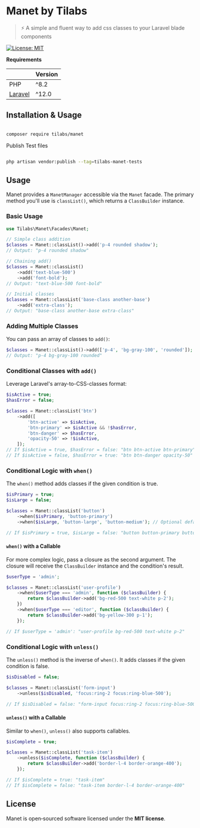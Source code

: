 # Manet by Tilabs

> ⚡️ A simple and fluent way to add css classes to your Laravel blade components

[![License: MIT](https://img.shields.io/badge/License-MIT-blue.svg)](LICENSE)

**Requirements**

|                                | Version |
| ------------------------------ | ------- |
| PHP                            | ^8.2    |
| [Laravel](https://laravel.com) | ^12.0   |

## Installation & Usage

```bash

composer require tilabs/manet

```

Publish Test files

```bash

php artisan vendor:publish --tag=tilabs-manet-tests

```

## Usage

Manet provides a `ManetManager` accessible via the `Manet` facade. The primary method you'll use is `classList()`, which returns a `ClassBuilder` instance.

### Basic Usage

```php
use Tilabs\Manet\Facades\Manet;

// Simple class addition
$classes = Manet::classList()->add('p-4 rounded shadow');
// Output: "p-4 rounded shadow"

// Chaining add()
$classes = Manet::classList()
    ->add('text-blue-500')
    ->add('font-bold');
// Output: "text-blue-500 font-bold"

// Initial classes
$classes = Manet::classList('base-class another-base')
    ->add('extra-class');
// Output: "base-class another-base extra-class"
```

### Adding Multiple Classes

You can pass an array of classes to `add()`:

```php
$classes = Manet::classList()->add(['p-4', 'bg-gray-100', 'rounded']);
// Output: "p-4 bg-gray-100 rounded"
```

### Conditional Classes with `add()`

Leverage Laravel's array-to-CSS-classes format:

```php
$isActive = true;
$hasError = false;

$classes = Manet::classList('btn')
    ->add([
        'btn-active' => $isActive,
        'btn-primary' => $isActive && !$hasError,
        'btn-danger' => $hasError,
        'opacity-50' => !$isActive,
    ]);
// If $isActive = true, $hasError = false: "btn btn-active btn-primary"
// If $isActive = false, $hasError = true: "btn btn-danger opacity-50"
```

### Conditional Logic with `when()`

The `when()` method adds classes if the given condition is true.

```php
$isPrimary = true;
$isLarge = false;

$classes = Manet::classList('button')
    ->when($isPrimary, 'button-primary')
    ->when($isLarge, 'button-large', 'button-medium'); // Optional default if condition is false

// If $isPrimary = true, $isLarge = false: "button button-primary button-medium"
```

#### `when()` with a Callable

For more complex logic, pass a closure as the second argument. The closure will receive the `ClassBuilder` instance and the condition's result.

```php
$userType = 'admin';

$classes = Manet::classList('user-profile')
    ->when($userType === 'admin', function ($classBuilder) {
        return $classBuilder->add('bg-red-500 text-white p-2');
    })
    ->when($userType === 'editor', function ($classBuilder) {
        return $classBuilder->add('bg-yellow-300 p-1');
    });

// If $userType = 'admin': "user-profile bg-red-500 text-white p-2"
```

### Conditional Logic with `unless()`

The `unless()` method is the inverse of `when()`. It adds classes if the given condition is false.

```php
$isDisabled = false;

$classes = Manet::classList('form-input')
    ->unless($isDisabled, 'focus:ring-2 focus:ring-blue-500');

// If $isDisabled = false: "form-input focus:ring-2 focus:ring-blue-500"
```

#### `unless()` with a Callable

Similar to `when()`, `unless()` also supports callables.

```php
$isComplete = true;

$classes = Manet::classList('task-item')
    ->unless($isComplete, function ($classBuilder) {
        return $classBuilder->add('border-l-4 border-orange-400');
    });

// If $isComplete = true: "task-item"
// If $isComplete = false: "task-item border-l-4 border-orange-400"
```

## License

Manet is open‑sourced software licensed under the **MIT license**.

